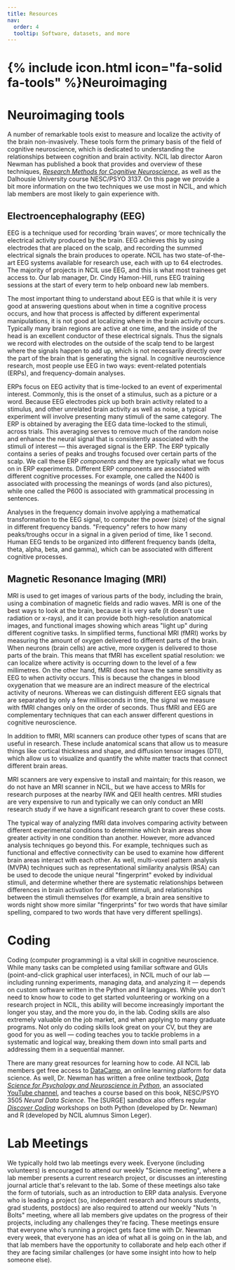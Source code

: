 ```yaml
---
title: Resources
nav:
  order: 4
  tooltip: Software, datasets, and more
---
```


# {% include icon.html icon="fa-solid fa-tools" %}Neuroimaging

# Neuroimaging tools
A number of remarkable tools exist to measure and localize the activity of the brain non-invasively. These tools form the primary basis of the field of cognitive neuroscience, which is dedicated to understanding the relationships between cognition and brain activity. NCIL lab director Aaron Newman has published a book that provides and overview of these techniques, [*Research Methods for Cognitive Neuroscience*](https://us.sagepub.com/en-us/nam/research-methods-for-cognitive-neuroscience/book242924), as well as the Dalhousie University course NESC/PSYO 3137. On this page we provide a bit more information on the two techniques we use most in NCIL, and which lab members are most likely to gain experience with.

## Electroencephalography (EEG)
EEG is a technique used for recording ‘brain waves’, or more technically the electrical activity produced by the brain. EEG achieves this by using electrodes that are placed on the scalp, and recording the summed electrical signals the brain produces to operate. NCIL has two state-of-the-art EEG systems available for research use, each with up to 64 electrodes. The majority of projects in NCIL use EEG, and this is what most trainees get access to. Our lab manager, Dr. Cindy Hamon-Hill, runs EEG training sessions at the start of every term to help onboard new lab members. 

The most important thing to understand about EEG is that while it is very good at answering questions about when in time a cognitive process occurs, and how that process is affected by different experimental manipulations, it is not good at localizing where in the brain activity occurs. Typically many brain regions are active at one time, and the inside of the head is an excellent conductor of these electrical signals. Thus the signals we record with electrodes on the outside of the scalp tend to be largest where the signals happen to add up, which is not necessarily directly over the part of the brain that is generating the signal. In cognitive neuroscience research, most people use EEG in two ways: event-related potentials (ERPs), and frequency-domain analyses. 

ERPs focus on EEG activity that is time-locked to an event of experimental interest. Commonly, this is the onset of a stimulus, such as a picture or a word. Because EEG electrodes pick up both brain activity related to a stimulus, and other unrelated brain activity as well as noise, a typical experiment will involve presenting many stimuli of the same category. The ERP is obtained by averaging the EEG data time-locked to the stimuli, across trials. This averaging serves to remove much of the random noise and enhance the neural signal that is consistently associated with the stimuli of interest — this averaged signal is the ERP. The ERP typically contains a series of peaks and troughs focused over certain parts of the scalp. We call these ERP *components* and they are typically what we focus on in ERP experiments. Different ERP components are associated with different cognitive processes. For example, one called the N400 is associated with processing the meanings of words (and also pictures), while one called the P600 is associated with grammatical processing in sentences.

Analyses in the frequency domain involve applying a mathematical transformation to the EEG signal, to computer the power (size) of the signal in different frequency bands. "Frequency" refers to how many peaks/troughs occur in a signal in a given period of time, like 1 second. Human EEG tends to be organized into different frequency bands (delta, theta, alpha, beta, and gamma), which can be associated with different cognitive processes. 

## Magnetic Resonance Imaging (MRI)
MRI is used to get images of various parts of the body, including the brain, using a combination of magnetic fields and radio waves. MRI is one of the best ways to look at the brain, because it is very safe (it doesn't use radiation or x-rays), and it can provide both high-resolution anatomical images, and functional images showing which areas "light up" during different cognitive tasks. In simplified terms, functional MRI (fMRI) works by measuring the amount of oxygen delivered to different parts of the brain. When neurons (brain cells) are active, more oxygen is delivered to those parts of the brain. This means that fMRI has excellent spatial resolution: we can localize where activity is occurring down to the level of a few millimetres. On the other hand, fMRI does not have the same sensitivity as EEG to when activity occurs. This is because the changes in blood oxygenation that we measure are an indirect measure of the electrical activity of neurons. Whereas we can distinguish different EEG signals that are separated by only a few milliseconds in time, the signal we measure with fMRI changes only on the order of seconds. Thus fMRI and EEG are complementary techniques that can each answer different questions in cognitive neuroscience. 

In addition to fMRI, MRI scanners can produce other types of scans that are useful in research. These include anatomical scans that allow us to measure things like cortical thickness and shape, and diffusion tensor images (DTI), which allow us to visualize and quantify the white matter tracts that connect different brain areas.

MRI scanners are very expensive to install and maintain; for this reason, we do not have an MRI scanner in NCIL, but we have access to MRIs for research purposes at the nearby IWK and QEII health centres. MRI studies are very expensive to run and typically we can only conduct an MRI research study if we have a significant research grant to cover these costs. 

The typical way of analyzing fMRI data involves comparing activity between different experimental conditions to determine which brain areas show greater activity in one condition than another. However, more advanced analysis techniques go beyond this. For example, techniques such as functional and effective connectivity can be used to examine how different brain areas interact with each other. As well, multi-voxel pattern analysis (MVPA) techniques such as representational similarity analysis (RSA) can be used to decode the unique neural  "fingerprint" evoked by individual stimuli, and determine whether there are systematic relationships between differences in brain activation for different stimuli, and relationships between the stimuli themselves (for example, a brain area sensitive to words night show more similar "fingerprints" for two words that have similar spelling, compared to two words that have very different spellings). 

# Coding
Coding (computer programming) is a vital skill in cognitive neuroscience. While many tasks can be completed using familiar software and GUIs (point-and-click graphical user interfaces), in NCIL much of our lab — including running experiments, managing data, and analyzing it — depends on custom software written in the Python and R languages. While you don't need to know how to code to get started volunteering or working on a research project in NCIL, this ability will become increasingly important the longer you stay, and the more you do, in the lab. Coding skills are also extremely valuable on the job market, and when applying to many graduate programs. Not only do coding skills look great on your CV, but they are good for you as well — coding teaches you to tackle problems in a systematic and logical way, breaking them down into small parts and addressing them in a sequential manner. 

There are many great resources for learning how to code. All NCIL lab members get free access to [DataCamp](https://datacamp.com), an online learning platform for data science. As well, Dr. Newman has written a free online textbook, [*Data Science for Psychology and Neuroscience in Python*](https://neuraldatascience.io), an associated [YouTube channel](https://youtube.com/playlist?list=PLtfEWMIgWS22MMZjPIzBRE2cHhMcvEKwp), and teaches a course based on this book, NESC/PSYO 3505 *Neural Data Science*. The [SURGE] sandbox also offers regular [*Discover Coding*](https://www.surgeinnovation.ca/discover) workshops on both Python (developed by Dr. Newman) and R (developed by NCIL alumnus Simon Leger).  

# Lab Meetings
We typically hold two lab meetings every week. Everyone (including volunteers) is encouraged to attend our weekly "Science meeting", where a lab member presents a current research project, or discusses an interesting journal article that's relevant to the lab. Some of these meetings also take the form of tutorials, such as an introduction to ERP data analysis. Everyone who is leading a project (so, independent research and honours students, grad students, postdocs) are also required to attend our weekly "Nuts 'n Bolts" meeting, where all lab members give updates on the progress of their projects, including any challenges they're facing. These meetings ensure that everyone who's running a project gets face time with Dr. Newman every week, that everyone has an idea of what all is going on in the lab, and that lab members have the opportunity to collaborate and help each other if they are facing similar challenges (or have some insight into how to help someone else).
